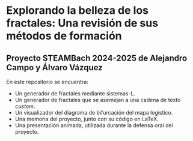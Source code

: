 # Explorando la belleza de los fractales: Una revisión de sus métodos de formación
## Proyecto STEAMBach 2024-2025 de Alejandro Campo y Álvaro Vázquez

En este repositorio se encuentra:

- Un generador de fractales mediante sistemas-L.
- Un generador de fractales que se asemejan a una cadena de texto _custom_.
- Un visualizador del diagrama de bifurcación del mapa logístico.
- Una memoria del proyecto, junto con su código en LaTeX.
- Una presentación animada, utilizada durante la defensa oral del proyecto.